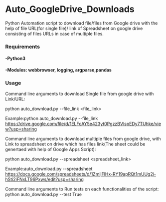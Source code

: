 # Auto_GoogleDrive_Downloads
Python Automation script to download file/files from Google drive with the help of file URL(for single file)/ 
link of Spreadsheet on google drive consisting of files URLs in case of multiple files.

### Requirements 
#### -Python3
#### -Modules: webbrowser, logging, argparse,pandas

### Usage
Command line arguments to download Single file from google drive with Link/URL:

python auto_download.py --file_link <file_link>

Example:python auto_download.py --file_link https://drive.google.com/file/d/1ELFoAY5e423yt0PgzzBVlspEDy7TUhke/view?usp=sharing


Command line arguments to download multiple files from google drive, with Link to spreadsheet on drive 
which has files link(The sheet could be genertaed with help of Google Apps Script):

python auto_download.py --spreadsheet <spreadsheet_link>

Example:auto_download.py --spreadsheet https://docs.google.com/spreadsheets/d/1ZmjlFlHx-RY19apRQt1mUUg2i-hSti2iFNxLT96Pxws/edit?usp=sharing

Command line arguments to Run tests on each functionalities of the script: 
python auto_download.py --test True

